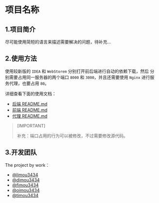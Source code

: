 # 项目名称

## 1.项目简介

尽可能使用简短的语言来描述需要解决的问题，待补充...

## 2.使用方法

使用较新版的 `IDEA` 和 `WebStorem` 分别打开前后端进行自动的依赖下载，然后
分别需要占用同一服务器的两个端口 `8000` 和 `3000`，并且还需要使用 `Nginx` 进行服务代理，也要占用 `80`。

详细查看下面的使用文档：

- [后端 README.md](./work-user-centre-backend/README.md)
- [前端 README.md](./work-user-centre-frontend/README.md)
- [代理 README.md](./work-user-centre-proxy/README.md)

> [IMPORTANT]
>
> 补充：端口占用的行为可以被修改，不过需要修改源代码。

## 3.开发团队

The project by work：
- [@limou3434](...)
- [@dimou3434](...)
- [@fimou3434](...)
- [@oimou3434](...)
- [@timou3434](...)

